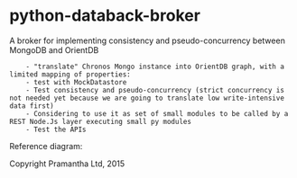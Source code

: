 # python-databack-broker
A broker for implementing consistency and pseudo-concurrency between MongoDB and OrientDB

        - "translate" Chronos Mongo instance into OrientDB graph, with a limited mapping of properties:
        - test with MockDatastore
        - Test consistency and pseudo-concurrency (strict concurrency is not needed yet because we are going to translate low write-intensive data first)
        - Considering to use it as set of small modules to be called by a REST Node.Js layer executing small py modules
        - Test the APIs
        
Reference diagram:


Copyright Pramantha Ltd, 2015




